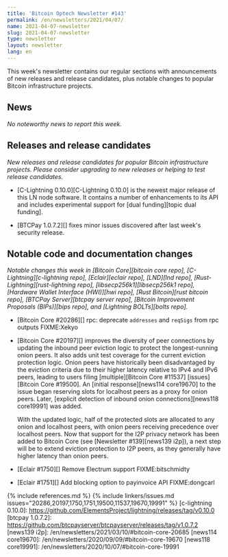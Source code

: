 ```yaml
---
title: 'Bitcoin Optech Newsletter #143'
permalink: /en/newsletters/2021/04/07/
name: 2021-04-07-newsletter
slug: 2021-04-07-newsletter
type: newsletter
layout: newsletter
lang: en
---
```

This week's newsletter contains our regular sections with announcements
of new releases and release candidates, plus notable changes to popular
Bitcoin infrastructure projects.

## News

*No noteworthy news to report this week.*

## Releases and release candidates

*New releases and release candidates for popular Bitcoin infrastructure
projects.  Please consider upgrading to new releases or helping to test
release candidates.*


- [C-Lightning 0.10.0][C-Lightning 0.10.0] is the newest major release
  of this LN node software. It contains a number of enhancements to its
  API and includes experimental support for [dual funding][topic dual
  funding].

- [BTCPay 1.0.7.2][] fixes minor issues discovered after last
  week's security release.

## Notable code and documentation changes

*Notable changes this week in [Bitcoin Core][bitcoin core repo],
[C-Lightning][c-lightning repo], [Eclair][eclair repo], [LND][lnd repo],
[Rust-Lightning][rust-lightning repo], [libsecp256k1][libsecp256k1
repo], [Hardware Wallet Interface (HWI)][hwi repo],
[Rust Bitcoin][rust bitcoin repo], [BTCPay Server][btcpay server repo],
[Bitcoin Improvement Proposals (BIPs)][bips repo], and [Lightning
BOLTs][bolts repo].*

- [Bitcoin Core #20286][] rpc: deprecate `addresses` and `reqSigs` from rpc outputs FIXME:Xekyo

- [Bitcoin Core #20197][] improves the diversity of peer connections by updating
  the inbound peer eviction logic to protect the longest-running
  onion peers.  It also adds unit test coverage for the current
  eviction protection logic.  Onion peers have historically been disadvantaged
  by the eviction criteria due to their higher latency relative to IPv4 and IPv6
  peers, leading to users filing [multiple][Bitcoin Core #11537] [issues][Bitcoin Core #19500].
  An [initial response][news114 core19670] to the issue
  began reserving slots for localhost peers as a proxy for onion peers.
  Later, [explicit detection of inbound onion connections][news118 core19991] was added.

  With the updated logic, half of the protected slots are allocated to any onion
  and localhost peers, with onion peers receiving precedence over localhost
  peers.  Now that support for the I2P privacy network has been added to Bitcoin
  Core (see [Newsletter #139][news139 i2p]), a next step will be to extend
  eviction protection to I2P peers, as they generally have higher latency than
  onion peers.

- [Eclair #1750][] Remove Electrum support FIXME:bitschmidty

- [Eclair #1751][] Add blocking option to payinvoice API FIXME:dongcarl

{% include references.md %}
{% include linkers/issues.md issues="20286,20197,1750,1751,19500,11537,19670,19991" %}
[c-lightning 0.10.0]: https://github.com/ElementsProject/lightning/releases/tag/v0.10.0
[btcpay 1.0.7.2]: https://github.com/btcpayserver/btcpayserver/releases/tag/v1.0.7.2
[news139 i2p]: /en/newsletters/2021/03/10/#bitcoin-core-20685
[news114 core19670]: /en/newsletters/2020/09/09/#bitcoin-core-19670
[news118 core19991]: /en/newsletters/2020/10/07/#bitcoin-core-19991
